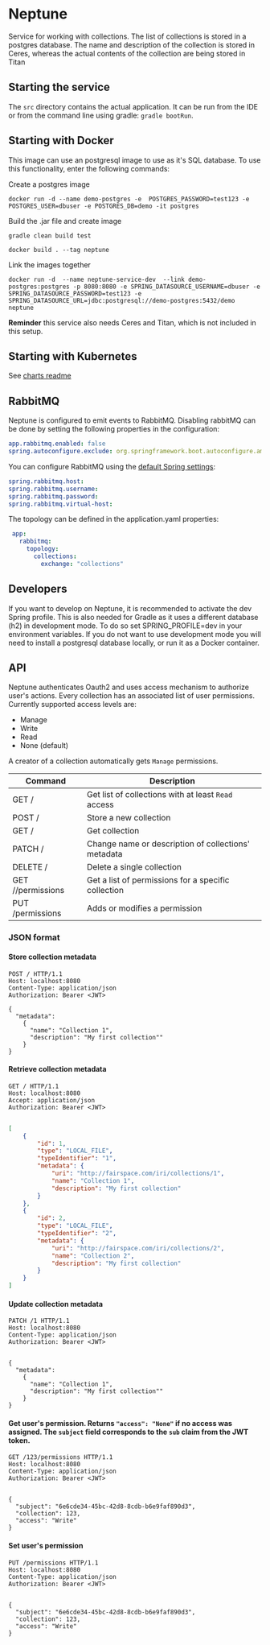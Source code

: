 # Neptune
Service for working with collections. The list of collections is stored in a postgres database.
The name and description of the collection is stored in Ceres, whereas the actual contents of the
collection are being stored in Titan

## Starting the service
The `src` directory contains the actual application. It can be run from the IDE or from the command line
using gradle: `gradle bootRun`.

## Starting with Docker
This image can use an postgresql image to use as it's SQL database. To use this functionality, enter the following commands:

Create a postgres image

`docker run -d --name demo-postgres -e  POSTGRES_PASSWORD=test123 -e POSTGRES_USER=dbuser -e POSTGRES_DB=demo -it postgres`

Build the .jar file and create image

`gradle clean build test`

`docker build . --tag neptune`

Link the images together

`docker run -d  --name neptune-service-dev  --link demo-postgres:postgres -p 8080:8080 -e SPRING_DATASOURCE_USERNAME=dbuser -e SPRING_DATASOURCE_PASSWORD=test123 -e SPRING_DATASOURCE_URL=jdbc:postgresql://demo-postgres:5432/demo neptune`

**Reminder** this service also needs Ceres and Titan, which is not included in this setup.

## Starting with Kubernetes

See [charts readme](/charts/neptune/README.md)

## RabbitMQ
Neptune is configured to emit events to RabbitMQ. Disabling rabbitMQ can be done by setting
the following properties in the configuration:
 ```yaml
app.rabbitmq.enabled: false
spring.autoconfigure.exclude: org.springframework.boot.autoconfigure.amqp.RabbitAutoConfiguration
```
 You can configure RabbitMQ using the [default Spring settings](https://docs.spring.io/spring-boot/docs/current/reference/html/common-application-properties.html#common-application-properties):
 ```yaml
spring.rabbitmq.host:
spring.rabbitmq.username:
spring.rabbitmq.password:
spring.rabbitmq.virtual-host:
```
 The topology can be defined in the application.yaml properties:
 ```yaml
  app:
    rabbitmq:
      topology:
        collections:
          exchange: "collections"
```

## Developers

If you want to develop on Neptune, it is recommended to activate the dev Spring profile. This is also needed for Gradle as
it uses a different database (h2) in development mode. To do so set SPRING_PROFILE=dev in your environment variables.
If you do not want to use development mode you will need to install a postgresql database locally, or run it as a Docker 
container.

## API

Neptune authenticates Oauth2 and uses access mechanism to authorize user's actions.
Every collection has an associated list of user permissions. Currently supported access levels are:
- Manage
- Write
- Read
- None (default)


A creator of a collection automatically gets `Manage` permissions. 

| Command | Description |
| --- | --- |
| GET / | Get list of collections with at least `Read` access  |
| POST / | Store a new collection |
| GET /<id> | Get collection |
| PATCH /<id> | Change name or description of collections' metadata |
| DELETE /<id> | Delete a single collection |
| GET /<id>/permissions | Get a list of permissions for a specific collection |
| PUT /permissions | Adds or modifies a permission |


### JSON format

#### Store collection metadata

```
POST / HTTP/1.1
Host: localhost:8080
Content-Type: application/json
Authorization: Bearer <JWT> 

{
  "metadata": 
    {
      "name": "Collection 1",
      "description": "My first collection""
    }
}
```

#### Retrieve collection metadata


```
GET / HTTP/1.1
Host: localhost:8080
Accept: application/json
Authorization: Bearer <JWT> 


```

```json
[
    {
        "id": 1,
        "type": "LOCAL_FILE",
        "typeIdentifier": "1",
        "metadata": {
            "uri": "http://fairspace.com/iri/collections/1",
            "name": "Collection 1",
            "description": "My first collection"
        }
    },
    {
        "id": 2,
        "type": "LOCAL_FILE",
        "typeIdentifier": "2",
        "metadata": {
            "uri": "http://fairspace.com/iri/collections/2",
            "name": "Collection 2",
            "description": "My first collection"
        }
    }
]

```

#### Update collection metadata

```
PATCH /1 HTTP/1.1
Host: localhost:8080
Content-Type: application/json
Authorization: Bearer <JWT> 


{
  "metadata": 
    {
      "name": "Collection 1",
      "description": "My first collection""
    }
}
```

#### Get user's permission. Returns `"access": "None"` if no access was assigned. The `subject` field corresponds to the `sub` claim from the JWT token.

```
GET /123/permissions HTTP/1.1
Host: localhost:8080
Content-Type: application/json
Authorization: Bearer <JWT> 


{
  "subject": "6e6cde34-45bc-42d8-8cdb-b6e9faf890d3",
  "collection": 123,
  "access": "Write"
}
```

#### Set user's permission

```
PUT /permissions HTTP/1.1
Host: localhost:8080
Content-Type: application/json
Authorization: Bearer <JWT> 


{
  "subject": "6e6cde34-45bc-42d8-8cdb-b6e9faf890d3",
  "collection": 123,
  "access": "Write"
}
```
